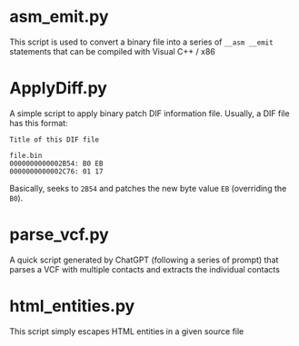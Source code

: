 # asm_emit.py

This script is used to convert a binary file into a series of `__asm __emit` statements that can be compiled with Visual C++ / x86

# ApplyDiff.py

A simple script to apply binary patch DIF information file.
Usually, a DIF file has this format:

```
Title of this DIF file

file.bin
0000000000002B54: B0 EB
0000000000002C76: 01 17
```

Basically, seeks to `2B54` and patches the new byte value `EB` (overriding the `B0`).

# parse_vcf.py

A quick script generated by ChatGPT (following a series of prompt) that parses a VCF with multiple contacts and extracts the individual contacts

# html_entities.py

This script simply escapes HTML entities in a given source file